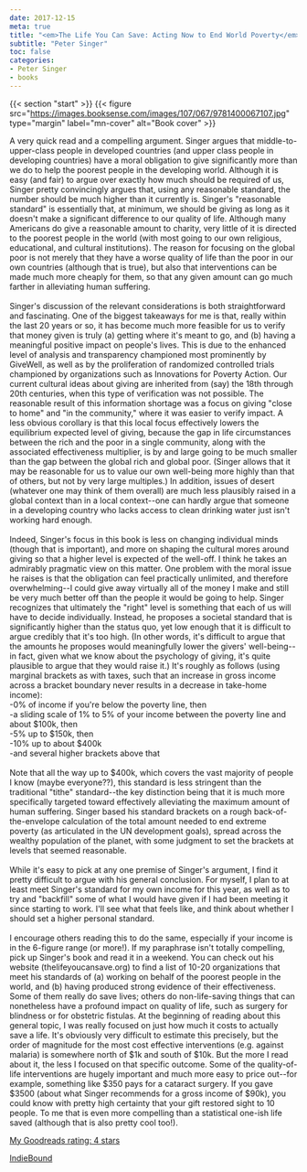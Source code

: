 ```yaml
---
date: 2017-12-15
meta: true
title: "<em>The Life You Can Save: Acting Now to End World Poverty</em>"
subtitle: "Peter Singer"
toc: false
categories:
- Peter Singer
- books
---
```


{{< section "start" >}}
{{< figure src="https://images.booksense.com/images/107/067/9781400067107.jpg" type="margin" label="mn-cover" alt="Book cover" >}}

A very quick read and a compelling argument. Singer argues that middle-to-upper-class people in developed countries (and upper class people in developing countries) have a moral obligation to give significantly more than we do to help the poorest people in the developing world. Although it is easy (and fair) to argue over exactly how much should be required of us, Singer pretty convincingly argues that, using any reasonable standard, the number should be much higher than it currently is. Singer's "reasonable standard" is essentially that, at minimum, we should be giving as long as it doesn't make a significant difference to our quality of life. Although many Americans do give a reasonable amount to charity, very little of it is directed to the poorest people in the world (with most going to our own religious, educational, and cultural institutions). The reason for focusing on the global poor is not merely that they have a worse quality of life than the poor in our own countries (although that is true), but also that interventions can be made much more cheaply for them, so that any given amount can go much farther in alleviating human suffering.<br /><br />Singer's discussion of the relevant considerations is both straightforward and fascinating. One of the biggest takeaways for me is that, really within the last 20 years or so, it has become much more feasible for us to verify that money given is truly (a) getting where it's meant to go, and (b) having a meaningful positive impact on people's lives. This is due to the enhanced level of analysis and transparency championed most prominently by GiveWell, as well as by the proliferation of randomized controlled trials championed by organizations such as Innovations for Poverty Action. Our current cultural ideas about giving are inherited from (say) the 18th through 20th centuries, when this type of verification was not possible. The reasonable result of this information shortage was a focus on giving "close to home" and "in the community," where it was easier to verify impact. A less obvious corollary is that this local focus effectively lowers the equilibrium expected level of giving, because the gap in life circumstances between the rich and the poor in a single community, along with the associated effectiveness multiplier, is by and large going to be much smaller than the gap between the global rich and global poor. (Singer allows that it may be reasonable for us to value our own well-being more highly than that of others, but not by very large multiples.) In addition, issues of desert (whatever one may think of them overall) are much less plausibly raised in a global context than in a local context--one can hardly argue that someone in a developing country who lacks access to clean drinking water just isn't working hard enough.<br /><br />Indeed, Singer's focus in this book is less on changing individual minds (though that is important), and more on shaping the cultural mores around giving so that a higher level is expected of the well-off. I think he takes an admirably pragmatic view on this matter. One problem with the moral issue he raises is that the obligation can feel practically unlimited, and therefore overwhelming--I could give away virtually all of the money I make and still be very much better off than the people it would be going to help. Singer recognizes that ultimately the "right" level is something that each of us will have to decide individually. Instead, he proposes a societal standard that is significantly higher than the status quo, yet low enough that it is difficult to argue credibly that it's too high. (In other words, it's difficult to argue that the amounts he proposes would meaningfully lower the givers' well-being--in fact, given what we know about the psychology of giving, it's quite plausible to argue that they would raise it.) It's roughly as follows (using marginal brackets as with taxes, such that an increase in gross income across a bracket boundary never results in a decrease in take-home income):<br />-0% of income if you're below the poverty line, then<br />-a sliding scale of 1% to 5% of your income between the poverty line and about $100k, then<br />-5% up to $150k, then<br />-10% up to about $400k<br />-and several higher brackets above that<br /><br />Note that all the way up to $400k, which covers the vast majority of people I know (maybe everyone??), this standard is less stringent than the traditional "tithe" standard--the key distinction being that it is much more specifically targeted toward effectively alleviating the maximum amount of human suffering. Singer based his standard brackets on a rough back-of-the-envelope calculation of the total amount needed to end extreme poverty (as articulated in the UN development goals), spread across the wealthy population of the planet, with some judgment to set the brackets at levels that seemed reasonable. <br /><br />While it's easy to pick at any one premise of Singer's argument, I find it pretty difficult to argue with his general conclusion. For myself, I plan to at least meet Singer's standard for my own income for this year, as well as to try and "backfill" some of what I would have given if I had been meeting it since starting to work. I'll see what that feels like, and think about whether I should set a higher personal standard.<br /><br />I encourage others reading this to do the same, especially if your income is in the 6-figure range (or more!). If my paraphrase isn't totally compelling, pick up Singer's book and read it in a weekend. You can check out his website (thelifeyoucansave.org) to find a list of 10-20 organizations that meet his standards of (a) working on behalf of the poorest people in the world, and (b) having produced strong evidence of their effectiveness. Some of them really do save lives; others do non-life-saving things that can nonetheless have a profound impact on quality of life, such as surgery for blindness or for obstetric fistulas. At the beginning of reading about this general topic, I was really focused on just how much it costs to actually save a life. It's obviously very difficult to estimate this precisely, but the order of magnitude for the most cost effective interventions (e.g. against malaria) is somewhere north of $1k and south of $10k. But the more I read about it, the less I focused on that specific outcome. Some of the quality-of-life interventions are hugely important and much more easy to price out--for example, something like $350 pays for a cataract surgery. If you gave $3500 (about what Singer recommends for a gross income of $90k), you could know with pretty high certainty that your gift restored sight to 10 people. To me that is even more compelling than a statistical one-ish life saved (although that is also pretty cool too!).

[My Goodreads rating: 4 stars](https://www.goodreads.com/review/show/2208609682)  

[IndieBound](https://www.indiebound.org/book/9781400067107)
